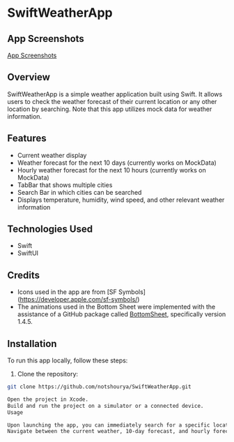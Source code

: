 # SwiftWeatherApp

## App Screenshots
[App Screenshots](https://drive.google.com/drive/folders/1A4zcQqG1Z5h0BCUyH9EwYRCwIpnKKKrl?usp=sharing)

## Overview

SwiftWeatherApp is a simple weather application built using Swift. It allows users to check the weather forecast of their current location or any other location by searching. Note that this app utilizes mock data for weather information.

## Features

- Current weather display
- Weather forecast for the next 10 days (currently works on MockData)
- Hourly weather forecast for the next 10 hours (currently works on MockData)
- TabBar that shows multiple cities
- Search Bar in which cities can be searched
- Displays temperature, humidity, wind speed, and other relevant weather information

## Technologies Used

- Swift
- SwiftUI

## Credits
- Icons used in the app are from [SF Symbols] (https://developer.apple.com/sf-symbols/)
- The animations used in the Bottom Sheet were implemented with the assistance of a GitHub package called [BottomSheet](https://github.com/Wouter125/bottomsheet), specifically version 1.4.5.


## Installation

To run this app locally, follow these steps:

1. Clone the repository:

```bash
git clone https://github.com/notshourya/SwiftWeatherApp.git

Open the project in Xcode.
Build and run the project on a simulator or a connected device.
Usage

Upon launching the app, you can immediately search for a specific location to see its weather forecast.
Navigate between the current weather, 10-day forecast, and hourly forecast using the tabs at the bottom of the screen.

